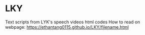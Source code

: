 # LKY
Text scripts from LYK's speech videos
html codes
How to read on webpage:
https://ethantang0115.github.io/LKY/filename.html
